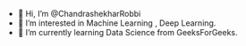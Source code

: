 

- 👋 Hi, I’m @ChandrashekharRobbi
- 👀 I’m interested in Machine Learning , Deep Learning.
- 🌱 I’m currently learning Data Science from GeeksForGeeks.
<!---
ChandrashekharRobbi/ChandrashekharRobbi is a ✨ special ✨ repository because its `README.md` (this file) appears on your GitHub profile.
You can click the Preview link to take a look at your changes.
--->
